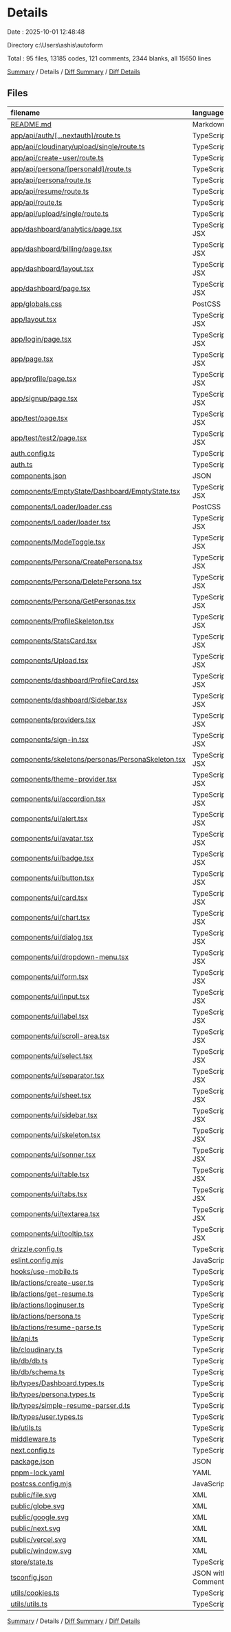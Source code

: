 # Details

Date : 2025-10-01 12:48:48

Directory c:\\Users\\ashis\\autoform

Total : 95 files,  13185 codes, 121 comments, 2344 blanks, all 15650 lines

[Summary](results.md) / Details / [Diff Summary](diff.md) / [Diff Details](diff-details.md)

## Files
| filename | language | code | comment | blank | total |
| :--- | :--- | ---: | ---: | ---: | ---: |
| [README.md](/README.md) | Markdown | 23 | 0 | 14 | 37 |
| [app/api/auth/\[...nextauth\]/route.ts](/app/api/auth/%5B...nextauth%5D/route.ts) | TypeScript | 2 | 0 | 1 | 3 |
| [app/api/cloudinary/upload/single/route.ts](/app/api/cloudinary/upload/single/route.ts) | TypeScript | 36 | 0 | 5 | 41 |
| [app/api/create-user/route.ts](/app/api/create-user/route.ts) | TypeScript | 0 | 0 | 1 | 1 |
| [app/api/persona/\[personaId\]/route.ts](/app/api/persona/%5BpersonaId%5D/route.ts) | TypeScript | 106 | 0 | 11 | 117 |
| [app/api/persona/route.ts](/app/api/persona/route.ts) | TypeScript | 76 | 0 | 9 | 85 |
| [app/api/resume/route.ts](/app/api/resume/route.ts) | TypeScript | 29 | 0 | 2 | 31 |
| [app/api/route.ts](/app/api/route.ts) | TypeScript | 0 | 0 | 1 | 1 |
| [app/api/upload/single/route.ts](/app/api/upload/single/route.ts) | TypeScript | 23 | 0 | 6 | 29 |
| [app/dashboard/analytics/page.tsx](/app/dashboard/analytics/page.tsx) | TypeScript JSX | 74 | 0 | 8 | 82 |
| [app/dashboard/billing/page.tsx](/app/dashboard/billing/page.tsx) | TypeScript JSX | 455 | 33 | 25 | 513 |
| [app/dashboard/layout.tsx](/app/dashboard/layout.tsx) | TypeScript JSX | 20 | 1 | 3 | 24 |
| [app/dashboard/page.tsx](/app/dashboard/page.tsx) | TypeScript JSX | 272 | 8 | 15 | 295 |
| [app/globals.css](/app/globals.css) | PostCSS | 117 | 7 | 18 | 142 |
| [app/layout.tsx](/app/layout.tsx) | TypeScript JSX | 33 | 0 | 3 | 36 |
| [app/login/page.tsx](/app/login/page.tsx) | TypeScript JSX | 141 | 2 | 9 | 152 |
| [app/page.tsx](/app/page.tsx) | TypeScript JSX | 749 | 11 | 44 | 804 |
| [app/profile/page.tsx](/app/profile/page.tsx) | TypeScript JSX | 41 | 0 | 4 | 45 |
| [app/signup/page.tsx](/app/signup/page.tsx) | TypeScript JSX | 151 | 0 | 10 | 161 |
| [app/test/page.tsx](/app/test/page.tsx) | TypeScript JSX | 36 | 0 | 3 | 39 |
| [app/test/test2/page.tsx](/app/test/test2/page.tsx) | TypeScript JSX | 45 | 15 | 8 | 68 |
| [auth.config.ts](/auth.config.ts) | TypeScript | 57 | 18 | 11 | 86 |
| [auth.ts](/auth.ts) | TypeScript | 21 | 0 | 1 | 22 |
| [components.json](/components.json) | JSON | 21 | 0 | 0 | 21 |
| [components/EmptyState/Dashboard/EmptyState.tsx](/components/EmptyState/Dashboard/EmptyState.tsx) | TypeScript JSX | 28 | 0 | 2 | 30 |
| [components/Loader/loader.css](/components/Loader/loader.css) | PostCSS | 49 | 4 | 6 | 59 |
| [components/Loader/loader.tsx](/components/Loader/loader.tsx) | TypeScript JSX | 12 | 1 | 2 | 15 |
| [components/ModeToggle.tsx](/components/ModeToggle.tsx) | TypeScript JSX | 29 | 0 | 4 | 33 |
| [components/Persona/CreatePersona.tsx](/components/Persona/CreatePersona.tsx) | TypeScript JSX | 350 | 1 | 16 | 367 |
| [components/Persona/DeletePersona.tsx](/components/Persona/DeletePersona.tsx) | TypeScript JSX | 13 | 0 | 2 | 15 |
| [components/Persona/GetPersonas.tsx](/components/Persona/GetPersonas.tsx) | TypeScript JSX | 12 | 0 | 4 | 16 |
| [components/ProfileSkeleton.tsx](/components/ProfileSkeleton.tsx) | TypeScript JSX | 24 | 0 | 3 | 27 |
| [components/StatsCard.tsx](/components/StatsCard.tsx) | TypeScript JSX | 30 | 0 | 4 | 34 |
| [components/Upload.tsx](/components/Upload.tsx) | TypeScript JSX | 126 | 0 | 10 | 136 |
| [components/dashboard/ProfileCard.tsx](/components/dashboard/ProfileCard.tsx) | TypeScript JSX | 37 | 0 | 3 | 40 |
| [components/dashboard/Sidebar.tsx](/components/dashboard/Sidebar.tsx) | TypeScript JSX | 197 | 5 | 11 | 213 |
| [components/providers.tsx](/components/providers.tsx) | TypeScript JSX | 39 | 0 | 7 | 46 |
| [components/sign-in.tsx](/components/sign-in.tsx) | TypeScript JSX | 6 | 0 | 3 | 9 |
| [components/skeletons/personas/PersonaSkeleton.tsx](/components/skeletons/personas/PersonaSkeleton.tsx) | TypeScript JSX | 33 | 0 | 2 | 35 |
| [components/theme-provider.tsx](/components/theme-provider.tsx) | TypeScript JSX | 9 | 0 | 3 | 12 |
| [components/ui/accordion.tsx](/components/ui/accordion.tsx) | TypeScript JSX | 59 | 0 | 8 | 67 |
| [components/ui/alert.tsx](/components/ui/alert.tsx) | TypeScript JSX | 60 | 0 | 7 | 67 |
| [components/ui/avatar.tsx](/components/ui/avatar.tsx) | TypeScript JSX | 47 | 0 | 7 | 54 |
| [components/ui/badge.tsx](/components/ui/badge.tsx) | TypeScript JSX | 41 | 0 | 6 | 47 |
| [components/ui/button.tsx](/components/ui/button.tsx) | TypeScript JSX | 54 | 0 | 6 | 60 |
| [components/ui/card.tsx](/components/ui/card.tsx) | TypeScript JSX | 83 | 0 | 10 | 93 |
| [components/ui/chart.tsx](/components/ui/chart.tsx) | TypeScript JSX | 315 | 2 | 37 | 354 |
| [components/ui/dialog.tsx](/components/ui/dialog.tsx) | TypeScript JSX | 130 | 0 | 14 | 144 |
| [components/ui/dropdown-menu.tsx](/components/ui/dropdown-menu.tsx) | TypeScript JSX | 239 | 0 | 19 | 258 |
| [components/ui/form.tsx](/components/ui/form.tsx) | TypeScript JSX | 143 | 0 | 25 | 168 |
| [components/ui/input.tsx](/components/ui/input.tsx) | TypeScript JSX | 18 | 0 | 4 | 22 |
| [components/ui/label.tsx](/components/ui/label.tsx) | TypeScript JSX | 20 | 0 | 5 | 25 |
| [components/ui/scroll-area.tsx](/components/ui/scroll-area.tsx) | TypeScript JSX | 53 | 0 | 6 | 59 |
| [components/ui/select.tsx](/components/ui/select.tsx) | TypeScript JSX | 172 | 0 | 14 | 186 |
| [components/ui/separator.tsx](/components/ui/separator.tsx) | TypeScript JSX | 24 | 0 | 5 | 29 |
| [components/ui/sheet.tsx](/components/ui/sheet.tsx) | TypeScript JSX | 126 | 0 | 14 | 140 |
| [components/ui/sidebar.tsx](/components/ui/sidebar.tsx) | TypeScript JSX | 660 | 12 | 55 | 727 |
| [components/ui/skeleton.tsx](/components/ui/skeleton.tsx) | TypeScript JSX | 11 | 0 | 3 | 14 |
| [components/ui/sonner.tsx](/components/ui/sonner.tsx) | TypeScript JSX | 21 | 0 | 5 | 26 |
| [components/ui/table.tsx](/components/ui/table.tsx) | TypeScript JSX | 105 | 0 | 12 | 117 |
| [components/ui/tabs.tsx](/components/ui/tabs.tsx) | TypeScript JSX | 59 | 0 | 8 | 67 |
| [components/ui/textarea.tsx](/components/ui/textarea.tsx) | TypeScript JSX | 15 | 0 | 4 | 19 |
| [components/ui/tooltip.tsx](/components/ui/tooltip.tsx) | TypeScript JSX | 54 | 0 | 8 | 62 |
| [drizzle.config.ts](/drizzle.config.ts) | TypeScript | 10 | 0 | 2 | 12 |
| [eslint.config.mjs](/eslint.config.mjs) | JavaScript | 12 | 0 | 5 | 17 |
| [hooks/use-mobile.ts](/hooks/use-mobile.ts) | TypeScript | 15 | 0 | 5 | 20 |
| [lib/actions/create-user.ts](/lib/actions/create-user.ts) | TypeScript | 39 | 0 | 10 | 49 |
| [lib/actions/get-resume.ts](/lib/actions/get-resume.ts) | TypeScript | 13 | 0 | 3 | 16 |
| [lib/actions/loginuser.ts](/lib/actions/loginuser.ts) | TypeScript | 32 | 0 | 5 | 37 |
| [lib/actions/persona.ts](/lib/actions/persona.ts) | TypeScript | 115 | 0 | 10 | 125 |
| [lib/actions/resume-parse.ts](/lib/actions/resume-parse.ts) | TypeScript | 39 | 0 | 6 | 45 |
| [lib/api.ts](/lib/api.ts) | TypeScript | 9 | 0 | 1 | 10 |
| [lib/cloudinary.ts](/lib/cloudinary.ts) | TypeScript | 22 | 0 | 3 | 25 |
| [lib/db/db.ts](/lib/db/db.ts) | TypeScript | 4 | 0 | 2 | 6 |
| [lib/db/schema.ts](/lib/db/schema.ts) | TypeScript | 119 | 0 | 10 | 129 |
| [lib/types/Dashboard.types.ts](/lib/types/Dashboard.types.ts) | TypeScript | 12 | 0 | 2 | 14 |
| [lib/types/persona.types.ts](/lib/types/persona.types.ts) | TypeScript | 36 | 0 | 5 | 41 |
| [lib/types/simple-resume-parser.d.ts](/lib/types/simple-resume-parser.d.ts) | TypeScript | 6 | 0 | 2 | 8 |
| [lib/types/user.types.ts](/lib/types/user.types.ts) | TypeScript | 14 | 0 | 2 | 16 |
| [lib/utils.ts](/lib/utils.ts) | TypeScript | 17 | 0 | 3 | 20 |
| [middleware.ts](/middleware.ts) | TypeScript | 1 | 0 | 1 | 2 |
| [next.config.ts](/next.config.ts) | TypeScript | 4 | 1 | 3 | 8 |
| [package.json](/package.json) | JSON | 75 | 0 | 1 | 76 |
| [pnpm-lock.yaml](/pnpm-lock.yaml) | YAML | 6,483 | 0 | 1,677 | 8,160 |
| [postcss.config.mjs](/postcss.config.mjs) | JavaScript | 4 | 0 | 2 | 6 |
| [public/file.svg](/public/file.svg) | XML | 1 | 0 | 0 | 1 |
| [public/globe.svg](/public/globe.svg) | XML | 1 | 0 | 0 | 1 |
| [public/google.svg](/public/google.svg) | XML | 1 | 0 | 0 | 1 |
| [public/next.svg](/public/next.svg) | XML | 1 | 0 | 0 | 1 |
| [public/vercel.svg](/public/vercel.svg) | XML | 1 | 0 | 0 | 1 |
| [public/window.svg](/public/window.svg) | XML | 1 | 0 | 0 | 1 |
| [store/state.ts](/store/state.ts) | TypeScript | 18 | 0 | 3 | 21 |
| [tsconfig.json](/tsconfig.json) | JSON with Comments | 27 | 0 | 1 | 28 |
| [utils/cookies.ts](/utils/cookies.ts) | TypeScript | 22 | 0 | 3 | 25 |
| [utils/utils.ts](/utils/utils.ts) | TypeScript | 0 | 0 | 1 | 1 |

[Summary](results.md) / Details / [Diff Summary](diff.md) / [Diff Details](diff-details.md)